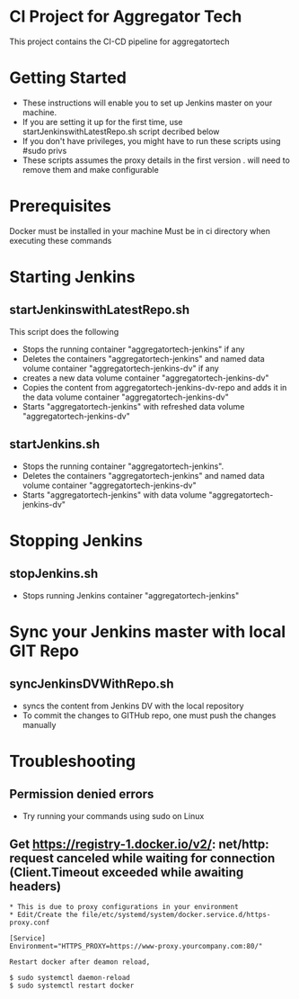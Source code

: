 # CI Project for Aggregator Tech
This project contains the CI-CD pipeline for aggregatortech

# Getting Started
* These instructions will enable you to set up Jenkins master on your machine.
* If you are setting it up for the first time, use startJenkinswithLatestRepo.sh script decribed below
* If you don't have privileges, you might have to run these scripts using #sudo privs
* These scripts assumes the proxy details in the first version . will need to remove them and make configurable


# Prerequisites
Docker must be installed in your machine
Must be in ci directory when executing these commands


# Starting Jenkins
## startJenkinswithLatestRepo.sh
This script does the following
* Stops the running container "aggregatortech-jenkins" if any
* Deletes the containers "aggregatortech-jenkins" and named data volume container "aggregatortech-jenkins-dv" if any
* creates a new data volume container "aggregatortech-jenkins-dv"
* Copies the content from aggregatortech-jenkins-dv-repo and adds it in the data volume container "aggregatortech-jenkins-dv" 
* Starts "aggregatortech-jenkins" with refreshed data volume  "aggregatortech-jenkins-dv"

## startJenkins.sh
* Stops the running container "aggregatortech-jenkins".
* Deletes the containers "aggregatortech-jenkins" and named data volume container "aggregatortech-jenkins-dv"
* Starts "aggregatortech-jenkins" with  data volume  "aggregatortech-jenkins-dv"


# Stopping Jenkins
## stopJenkins.sh 
* Stops running Jenkins container "aggregatortech-jenkins"
# Sync your Jenkins master with local GIT Repo
## syncJenkinsDVWithRepo.sh
* syncs the content from Jenkins DV with the local repository
* To commit the changes to GITHub repo, one must push the changes manually

# Troubleshooting
 ## Permission denied errors
   * Try running your commands using sudo on Linux
   
 ## Get https://registry-1.docker.io/v2/: net/http: request canceled while waiting for connection (Client.Timeout exceeded while awaiting headers)
    * This is due to proxy configurations in your environment
    * Edit/Create the file/etc/systemd/system/docker.service.d/https-proxy.conf

    [Service]
    Environment="HTTPS_PROXY=https://www-proxy.yourcompany.com:80/"

    Restart docker after deamon reload,

    $ sudo systemctl daemon-reload
    $ sudo systemctl restart docker
